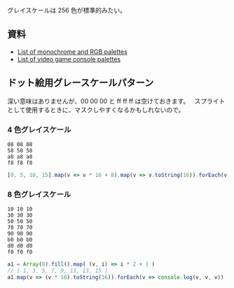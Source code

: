 グレイスケールは 256 色が標準的みたい。

## 資料
- [List of monochrome and RGB palettes](https://en.wikipedia.org/wiki/List_of_monochrome_and_RGB_palettes)
- [List of video game console palettes](https://en.wikipedia.org/wiki/List_of_video_game_console_palettes)

## ドット絵用グレースケールパターン
深い意味はありませんが、00 00 00 と ff ff ff は空けておきます。  
スプライトとして使用するときに、マスクしやすくなるかもしれないので。  

### 4 色グレイスケール
````rgb
08 08 08
58 58 58
a8 a8 a8
f8 f8 f8
````

````javascript
[0, 5, 10, 15].map(v => v * 16 + 8).map(v => v.toString(16)).forEach(v => console.log(v, v, v))
````

### 8 色グレイスケール
````rgb
10 10 10
30 30 30
50 50 50
70 70 70
90 90 90
b0 b0 b0
d0 d0 d0
f0 f0 f0
````

````javascript
a1 = Array(8).fill().map( (v, i) => i * 2 + 1 )
// [ 1, 3, 5, 7, 9, 11, 13, 15 ]
a1.map(v => (v * 16).toString(16)).forEach(v => console.log(v, v, v))
````
